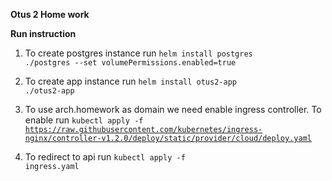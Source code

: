 **Otus 2 Home work**

**Run instruction**
1) To create postgres instance
run
   <code>helm install postgres ./postgres --set volumePermissions.enabled=true</code>

2) To create app instance run <code>helm install otus2-app ./otus2-app</code>

3) To use arch.homework as domain we need enable ingress controller. To enable run 
   <code>kubectl apply -f https://raw.githubusercontent.com/kubernetes/ingress-nginx/controller-v1.2.0/deploy/static/provider/cloud/deploy.yaml </code>

4) To redirect to api run <code>kubectl apply -f ingress.yaml</code>
